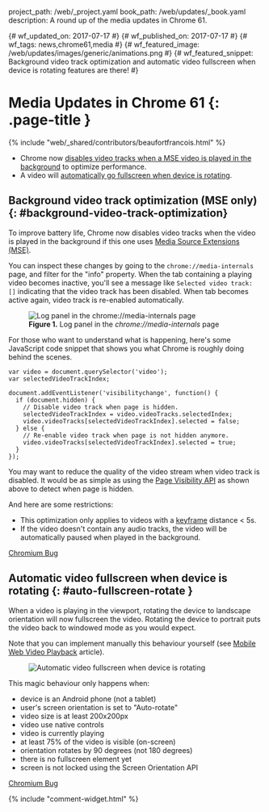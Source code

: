 project_path: /web/_project.yaml
book_path: /web/updates/_book.yaml
description: A round up of the media updates in Chrome 61.

{# wf_updated_on: 2017-07-17 #}
{# wf_published_on: 2017-07-17 #}
{# wf_tags: news,chrome61,media #}
{# wf_featured_image: /web/updates/images/generic/animations.png #}
{# wf_featured_snippet: Background video track optimization and automatic video fullscreen when device is rotating features are there! #}

# Media Updates in Chrome 61 {: .page-title }

{% include "web/_shared/contributors/beaufortfrancois.html" %}

- Chrome now [disables video tracks when a MSE video is played in the
  background](#background-video-track-optimization) to optimize performance. 
- A video will [automatically go fullscreen when device is
  rotating](#auto-fullscreen-rotate).

## Background video track optimization (MSE only) {: #background-video-track-optimization}

To improve battery life, Chrome now disables video tracks when the video is
played in the background if this one uses [Media Source Extensions (MSE)].

You can inspect these changes by going to the `chrome://media-internals` page,
and filter for the "info" property. When the tab containing a playing video
becomes inactive, you'll see a message like `Selected video track: []`
indicating that the video track has been disabled. When tab becomes active
again, video track is re-enabled automatically.

<figure>
  <img src="/web/updates/images/2017/07/media-internals.png"
       alt="Log panel in the chrome://media-internals page">
  <figcaption>
    <b>Figure 1.</b>
    Log panel in the <i>chrome://media-internals</i> page
  </figcaption>
</figure>

For those who want to understand what is happening, here's some JavaScript code
snippet that shows you what Chrome is roughly doing behind the scenes.

    var video = document.querySelector('video');
    var selectedVideoTrackIndex;

    document.addEventListener('visibilitychange', function() {
      if (document.hidden) {
        // Disable video track when page is hidden.
        selectedVideoTrackIndex = video.videoTracks.selectedIndex;
        video.videoTracks[selectedVideoTrackIndex].selected = false;
      } else {
        // Re-enable video track when page is not hidden anymore.
        video.videoTracks[selectedVideoTrackIndex].selected = true;
      }
    });

You may want to reduce the quality of the video stream when video track is
disabled. It would be as simple as using the [Page Visibility API] as shown
above to detect when page is hidden.

And here are some restrictions:

- This optimization only applies to videos with a [keyframe] distance < 5s.
- If the video doesn't contain any audio tracks, the video will be
  automatically paused when played in the background.

[Chromium Bug](https://bugs.chromium.org/p/chromium/issues/detail?id=663999)

## Automatic video fullscreen when device is rotating {: #auto-fullscreen-rotate }

When a video is playing in the viewport, rotating the device to landscape
orientation will now fullscreen the video. Rotating the device to portrait puts
the video back to windowed mode as you would expect.

Note that you can implement manually this behaviour yourself (see [Mobile Web Video
Playback] article).

<figure>
  <img src="/web/updates/images/2017/07/auto-fullscreen-rotate.png"
       alt="Automatic video fullscreen when device is rotating">
</figure>

This magic behaviour only happens when:

- device is an Android phone (not a tablet)
- user's screen orientation is set to "Auto-rotate"
- video size is at least 200x200px
- video use native controls
- video is currently playing
- at least 75% of the video is visible (on-screen)
- orientation rotates by 90 degrees (not 180 degrees)
- there is no fullscreen element yet
- screen is not locked using the Screen Orientation API

[Chromium Bug](https://bugs.chromium.org/p/chromium/issues/detail?id=713233)

{% include "comment-widget.html" %}

[Media Source Extensions (MSE)]: /web/fundamentals/media/mse/seamless-playback
[Page Visibility API]: https://www.w3.org/TR/page-visibility/
[keyframe]: https://en.wikipedia.org/wiki/Key_frame#Video_compression
[Mobile Web Video Playback]: /web/fundamentals/media/mobile-web-video-playback#fullscreen
